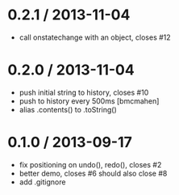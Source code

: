
0.2.1 / 2013-11-04
==================

 * call onstatechange with an object, closes #12

0.2.0 / 2013-11-04
==================

 * push initial string to history, closes #10
 * push to history every 500ms [bmcmahen]
 * alias .contents() to .toString()

0.1.0 / 2013-09-17
==================

 * fix positioning on undo(), redo(), closes #2
 * better demo, closes #6 should also close #8
 * add .gitignore
